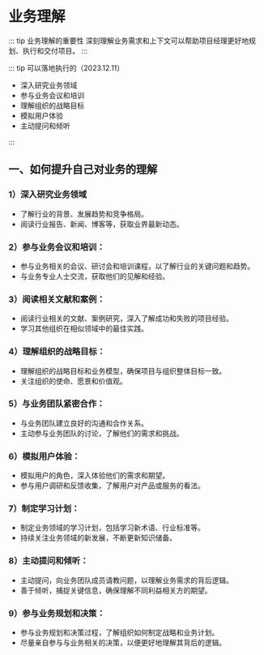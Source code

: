# 业务理解

::: tip 业务理解的重要性
深刻理解业务需求和上下文可以帮助项目经理更好地规划、执行和交付项目。
:::

::: tip 可以落地执行的（2023.12.11）

- 深入研究业务领域
- 参与业务会议和培训
- 理解组织的战略目标
- 模拟用户体验
- 主动提问和倾听

:::

## 一、如何提升自己对业务的理解

### 1）深入研究业务领域

- 了解行业的背景、发展趋势和竞争格局。
- 阅读行业报告、新闻、博客等，获取业界最新动态。

### 2）参与业务会议和培训：

- 参与业务相关的会议、研讨会和培训课程，以了解行业的关键问题和趋势。
- 与业务专业人士交流，获取他们的见解和经验。

### 3）阅读相关文献和案例：

- 阅读行业相关的文献、案例研究，深入了解成功和失败的项目经验。
- 学习其他组织在相似领域中的最佳实践。

### 4）理解组织的战略目标：

- 理解组织的战略目标和业务模型，确保项目与组织整体目标一致。
- 关注组织的使命、愿景和价值观。

### 5）与业务团队紧密合作：

- 与业务团队建立良好的沟通和合作关系。
- 主动参与业务团队的讨论，了解他们的需求和挑战。

### 6）模拟用户体验：

- 模拟用户的角色，深入体验他们的需求和期望。
- 参与用户调研和反馈收集，了解用户对产品或服务的看法。

### 7）制定学习计划：

- 制定业务领域的学习计划，包括学习新术语、行业标准等。
- 持续关注业务领域的新发展，不断更新知识储备。

### 8）主动提问和倾听：

- 主动提问，向业务团队成员请教问题，以理解业务需求的背后逻辑。
- 善于倾听，捕捉关键信息，确保理解不同利益相关方的期望。

### 9）参与业务规划和决策：

- 参与业务规划和决策过程，了解组织如何制定战略和业务计划。
- 尽量亲自参与与业务相关的决策，以便更好地理解其背后的逻辑。
